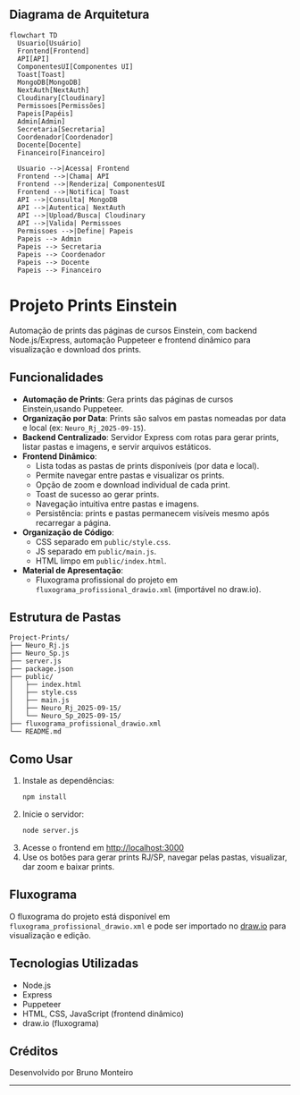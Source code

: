 ## Diagrama de Arquitetura

```mermaid
flowchart TD
  Usuario[Usuário]
  Frontend[Frontend]
  API[API]
  ComponentesUI[Componentes UI]
  Toast[Toast]
  MongoDB[MongoDB]
  NextAuth[NextAuth]
  Cloudinary[Cloudinary]
  Permissoes[Permissões]
  Papeis[Papéis]
  Admin[Admin]
  Secretaria[Secretaria]
  Coordenador[Coordenador]
  Docente[Docente]
  Financeiro[Financeiro]

  Usuario -->|Acessa| Frontend
  Frontend -->|Chama| API
  Frontend -->|Renderiza| ComponentesUI
  Frontend -->|Notifica| Toast
  API -->|Consulta| MongoDB
  API -->|Autentica| NextAuth
  API -->|Upload/Busca| Cloudinary
  API -->|Valida| Permissoes
  Permissoes -->|Define| Papeis
  Papeis --> Admin
  Papeis --> Secretaria
  Papeis --> Coordenador
  Papeis --> Docente
  Papeis --> Financeiro
```

# Projeto Prints Einstein

Automação de prints das páginas de cursos Einstein, com backend Node.js/Express, automação Puppeteer e frontend dinâmico para visualização e download dos prints.

## Funcionalidades

- **Automação de Prints**: Gera prints das páginas de cursos Einstein,usando Puppeteer.
- **Organização por Data**: Prints são salvos em pastas nomeadas por data e local (ex: `Neuro_Rj_2025-09-15`).
- **Backend Centralizado**: Servidor Express com rotas para gerar prints, listar pastas e imagens, e servir arquivos estáticos.
- **Frontend Dinâmico**:
  - Lista todas as pastas de prints disponíveis (por data e local).
  - Permite navegar entre pastas e visualizar os prints.
  - Opção de zoom e download individual de cada print.
  - Toast de sucesso ao gerar prints.
  - Navegação intuitiva entre pastas e imagens.
  - Persistência: prints e pastas permanecem visíveis mesmo após recarregar a página.
- **Organização de Código**:
  - CSS separado em `public/style.css`.
  - JS separado em `public/main.js`.
  - HTML limpo em `public/index.html`.
- **Material de Apresentação**:
  - Fluxograma profissional do projeto em `fluxograma_profissional_drawio.xml` (importável no draw.io).

## Estrutura de Pastas

```
Project-Prints/
├── Neuro_Rj.js
├── Neuro_Sp.js
├── server.js
├── package.json
├── public/
│   ├── index.html
│   ├── style.css
│   ├── main.js
│   ├── Neuro_Rj_2025-09-15/
│   └── Neuro_Sp_2025-09-15/
├── fluxograma_profissional_drawio.xml
└── README.md
```

## Como Usar

1. Instale as dependências:
   ```bash
   npm install
   ```
2. Inicie o servidor:
   ```bash
   node server.js
   ```
3. Acesse o frontend em [http://localhost:3000](http://localhost:3000)
4. Use os botões para gerar prints RJ/SP, navegar pelas pastas, visualizar, dar zoom e baixar prints.

## Fluxograma

O fluxograma do projeto está disponível em `fluxograma_profissional_drawio.xml` e pode ser importado no [draw.io](https://draw.io) para visualização e edição.

## Tecnologias Utilizadas

- Node.js
- Express
- Puppeteer
- HTML, CSS, JavaScript (frontend dinâmico)
- draw.io (fluxograma)

## Créditos

Desenvolvido por Bruno Monteiro

---
